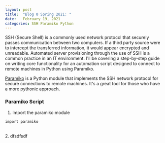 ```yaml
---
layout: post
title:  "Blog 0 Spring 2021: "
date:   February 19, 2021
categories: SSH Paramiko Python
---
```


SSH (Secure Shell) is a commonly used network protocol that securely passes communication between two computers. If a third party source were to intercept the transferred information, it would appear encrypted and unreadable. Automated server provisioning through the use of SSH is a common practice in an IT environment. I'll be covering a step-by-step guide on writing core functionality for an automation script designed to connect to remote machines in Python using Paramiko.

[Paramiko][paramiko-site] is a Python module that implements the SSH network protocol for secure connections to remote machines. It's a great tool for those who have a more pythonic approach.

<h3>Paramiko Script</h3>

1. Import the paramiko module <br>
```
import paramiko
```
<br>
2. dfsdfsdf



[paramiko-site]: https://www.paramiko.org/